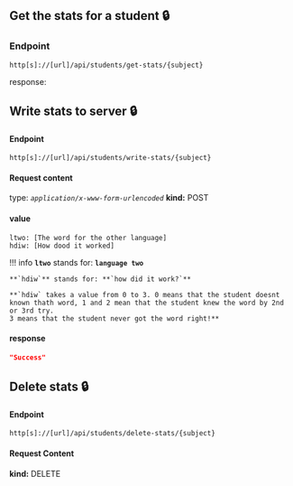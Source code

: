 ## **Get the stats for a student :lock:**
### Endpoint
`http[s]://[url]/api/students/get-stats/{subject}`

response:




## **Write stats to server :lock:**
#### Endpoint
`http[s]://[url]/api/students/write-stats/{subject}`
#### Request content
type: *`application/x-www-form-urlencoded`*
**kind:** POST
#### value
```
ltwo: [The word for the other language]
hdiw: [How dood it worked]
```
!!! info
    **`ltwo`** stands for: **`language two`**

    **`hdiw`** stands for: **`how did it work?`**

    **`hdiw` takes a value from 0 to 3. 0 means that the student doesnt known thath word, 1 and 2 mean that the student knew the word by 2nd or 3rd try.
    3 means that the student never got the word right!**
#### response
```json
"Success"
```

## **Delete stats :lock:**
#### Endpoint
`http[s]://[url]/api/students/delete-stats/{subject}`
#### Request Content
**kind:** DELETE



